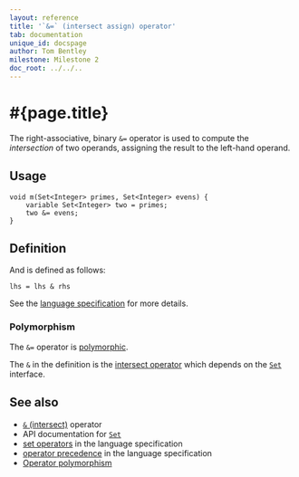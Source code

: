 ```yaml
---
layout: reference
title: '`&=` (intersect assign) operator'
tab: documentation
unique_id: docspage
author: Tom Bentley
milestone: Milestone 2
doc_root: ../../..
---
```


# #{page.title}

The right-associative, binary `&=` operator is used to compute the 
*intersection* of two operands, assigning the result to the left-hand 
operand.

## Usage 

<!-- check:none -->
    void m(Set<Integer> primes, Set<Integer> evens) {
        variable Set<Integer> two = primes;
        two &= evens;
    }

## Definition

And is defined as follows:

<!-- check:none -->
    lhs = lhs & rhs

See the [language specification](#{page.doc_root}/#{site.urls.spec_relative}#sets) for 
more details.

### Polymorphism

The `&=` operator is [polymorphic](#{page.doc_root}/reference/operator/operator-polymorphism). 

The `&` in the definition is the [intersect operator](../intersect) which 
depends on the [`Set`](#{site.urls.apidoc_current}/ceylon/language/interface_Set.html) interface.

## See also

* [`&` (intersect)](../intersect) operator
* API documentation for [`Set`](#{site.urls.apidoc_current}/ceylon/language/interface_Set.html)
* [set operators](#{page.doc_root}/#{site.urls.spec_relative}#sets) in the 
  language specification
* [operator precedence](#{page.doc_root}/#{site.urls.spec_relative}#operatorprecedence) in the 
  language specification
* [Operator polymorphism](#{page.doc_root}/tour/language-module/#operator_polymorphism) 

